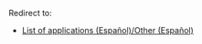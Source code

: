 Redirect to:

*   [List of applications (Español)/Other (Español)](/index.php/List_of_applications_(Espa%C3%B1ol)/Other_(Espa%C3%B1ol) "List of applications (Español)/Other (Español)")